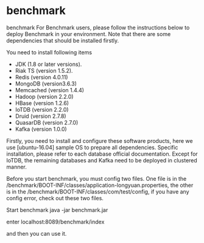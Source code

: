 # benchmark
benchmark
For Benchmark users, please follow the instructions below to deploy Benchmark in your environment. Note that there are some dependencies that should be installed firstly.

You need to install following items
- JDK (1.8 or later versions).
- Riak TS (version 1.5.2).
- Redis (version 4.0.11)
- MongoDB (version3.6.3)
- Memcached (version 1.4.4)
- Hadoop (version 2.2.0)
- HBase (version 1.2.6)
- IoTDB (version 2.2.0)
- Druid (version 2.7.8)
- QuasarDB (version 2.7.0)
- Kafka (version 1.0.0)

Firstly, you need to install and configure these software products, here we use [ubuntu-16.04] sample OS to prepare all dependencies. Specific installation, please refer to each database official documentation. Except for IoTDB, the remaining databases and Kafka need to be deployed in clustered manner.

Before you start benchmark, you must config two files. One file is in the /benchmark/BOOT-INF/classes/application-longyuan.properties, the other is in the /benchmark/BOOT-INF/classes/com/test/config, if you have any config error, check out these two files.

Start benchmark
java -jar  benchmark.jar

enter localhost:8089/benchmark/index

and then you can use it.

